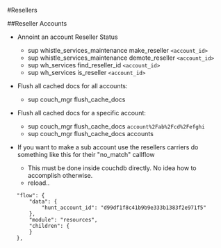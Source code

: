 #Resellers

##Reseller Accounts
* Annoint an account Reseller Status
  * sup whistle_services_maintenance make_reseller `<account_id>`
  * sup whistle_services_maintenance demote_reseller `<account_id>` 
  * sup wh_services find_reseller_id `<account_id>`
  * sup wh_services is_reseller `<account_id>`

* Flush all cached docs for all accounts:
  * sup couch_mgr flush_cache_docs
* Flush all cached docs for a specific account:
  * sup couch_mgr flush_cache_docs `account%2Fab%2Fcd%2Fefghi`
  * sup couch_mgr flush_cache_docs accounts

* If you want to make a sub account use the resellers carriers do something like this for their "no_match" callflow
  *  This must be done inside couchdb directly.  No idea how to accomplish otherwise.
  *  reload..

```
   "flow": {
       "data": {
           "hunt_account_id": "d99df1f8c41b9b9e333b1383f2e971f5"
       },
       "module": "resources",
       "children": {
       }
   },
 ```
 

